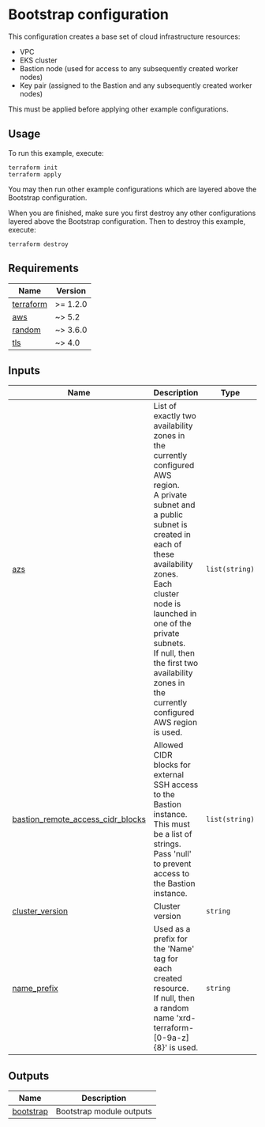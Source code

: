 # Bootstrap configuration

This configuration creates a base set of cloud infrastructure resources:

- VPC
- EKS cluster
- Bastion node (used for access to any subsequently created worker nodes)
- Key pair (assigned to the Bastion and any subsequently created worker nodes)

This must be applied before applying other example configurations.

## Usage

To run this example, execute:

```
terraform init
terraform apply
```

You may then run other example configurations which are layered above the Bootstrap configuration.

When you are finished, make sure you first destroy any other configurations layered above the Bootstrap configuration.  Then to destroy this example, execute:

```
terraform destroy
```

<!-- BEGINNING OF PRE-COMMIT-TERRAFORM DOCS HOOK -->
## Requirements

| Name | Version |
|------|---------|
| <a name="requirement_terraform"></a> [terraform](#requirement\_terraform) | >= 1.2.0 |
| <a name="requirement_aws"></a> [aws](#requirement\_aws) | ~> 5.2 |
| <a name="requirement_random"></a> [random](#requirement\_random) | ~> 3.6.0 |
| <a name="requirement_tls"></a> [tls](#requirement\_tls) | ~> 4.0 |

## Inputs

| Name | Description | Type | Default | Required |
|------|-------------|------|---------|:--------:|
| <a name="input_azs"></a> [azs](#input\_azs) | List of exactly two availability zones in the currently configured AWS region.<br>A private subnet and a public subnet is created in each of these availability zones.<br>Each cluster node is launched in one of the private subnets.<br>If null, then the first two availability zones in the currently configured AWS region is used. | `list(string)` | `null` | no |
| <a name="input_bastion_remote_access_cidr_blocks"></a> [bastion\_remote\_access\_cidr\_blocks](#input\_bastion\_remote\_access\_cidr\_blocks) | Allowed CIDR blocks for external SSH access to the Bastion instance.<br>This must be a list of strings.<br>Pass 'null' to prevent access to the Bastion instance. | `list(string)` | n/a | yes |
| <a name="input_cluster_version"></a> [cluster\_version](#input\_cluster\_version) | Cluster version | `string` | `"1.30"` | no |
| <a name="input_name_prefix"></a> [name\_prefix](#input\_name\_prefix) | Used as a prefix for the 'Name' tag for each created resource.<br>If null, then a random name 'xrd-terraform-[0-9a-z]{8}' is used. | `string` | `null` | no |

## Outputs

| Name | Description |
|------|-------------|
| <a name="output_bootstrap"></a> [bootstrap](#output\_bootstrap) | Bootstrap module outputs |
<!-- END OF PRE-COMMIT-TERRAFORM DOCS HOOK -->
